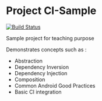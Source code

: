 # Project CI-Sample

[![Build Status](https://travis-ci.org/mobilefactoryamiltone/sample-android-ci.svg?branch=master)](https://travis-ci.org/mobilefactoryamiltone/sample-android-ci)

Sample project for teaching purpose

Demonstrates concepts such as :

- Abstraction
- Dependency Inversion
- Dependency Injection
- Composition
- Common Android Good Practices
- Basic CI integration
